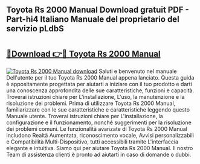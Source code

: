 ## Toyota Rs 2000 Manual Download gratuit PDF - Part-hi4 Italiano Manuale del proprietario del servizio pLdbS

# <h2><a href="http://df93np.blite.top/?on=Toyota+Rs+2000+Manual">🔗Download 👉🔴 Toyota Rs 2000 Manual</a></h2>

[![Toyota Rs 2000 Manual download](https://i.imgur.com/lujVjoI.png)](http://df93np.blite.top/?on=Toyota+Rs+2000+Manual)
Saluti e benvenuto nel manuale Dell'utente per il tuo Toyota Rs 2000 Manual appena lanciato. Questa guida è appositamente progettata per aiutarti a iniziare con il tuo prodotto e darti una conoscenza approfondita delle sue caratteristiche, funzioni e capacità. Troverai istruzioni chiare per L'installazione, L'uso, la manutenzione e la risoluzione dei problemi. Prima di utilizzare Toyota Rs 2000 Manual, familiarizzare con le sue caratteristiche e caratteristiche leggendo questo Manuale utente. Troverai istruzioni chiare per L'installazione, la configurazione e il funzionamento, nonché suggerimenti per la risoluzione dei problemi comuni. Le funzionalità avanzate di Toyota Rs 2000 Manual includono Realtà Aumentata, riconoscimento vocale, Avvisi personalizzabili e Compatibilità Multi-Dispositivo, tutti accessibili tramite L'interfaccia elegante e intuitiva. Siamo qui per aiutare Toyota Rs 2000 Manual. Il nostro Team di assistenza clienti è pronto ad aiutarti in caso di domande o dubbi.

